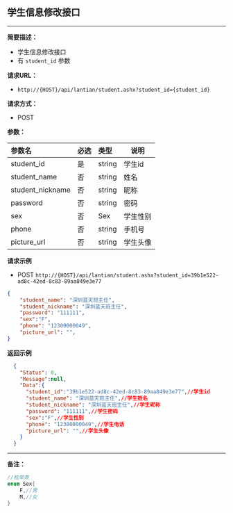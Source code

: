 ## 学生信息修改接口
--------------------

**简要描述：** 

- 学生信息修改接口
- 有 `student_id` 参数

**请求URL：** 
- `http://{HOST}/api/lantian/student.ashx?student_id={student_id}`
  
**请求方式：**
- POST

**参数：** 

|参数名|必选|类型|说明|
|:----    |:---|:----- |-----   |
|student_id    |是  |string |学生id   |
|student_name    |否  |string |姓名   |
|student_nickname    |否  |string |昵称   |
|password    |否  |string |密码   |
|sex    |否  |Sex |学生性别   |
|phone    |否  |string |手机号   |
|picture_url    |否  |string |学生头像   |

**请求示例**

- POST `http://{HOST}/api/lantian/student.ashx?student_id=39b1e522-ad8c-42ed-8c83-89aa849e3e77`

``` json
{
    "student_name": "深圳蓝天班主任",
    "student_nickname": "深圳蓝天班主任",
    "password": "111111",
    "sex":"F",
    "phone": "12300000049",
    "picture_url": "",
}
```

**返回示例**

``` json
  {
    "Status": 0,
    "Message":null,
    "Data":{
      "student_id":"39b1e522-ad8c-42ed-8c83-89aa849e3e77",//学生id
      "student_name": "深圳蓝天班主任",//学生姓名
      "student_nickname": "深圳蓝天班主任",//学生昵称
      "password": "111111",//学生密码
      "sex":"F",//学生性别
      "phone": "12300000049",//学生电话
      "picture_url": "",//学生头像
    }
  }
```

---

**备注：** 
``` csharp
//枚举类
enum Sex{
    F,//男
    M,//女
}
```